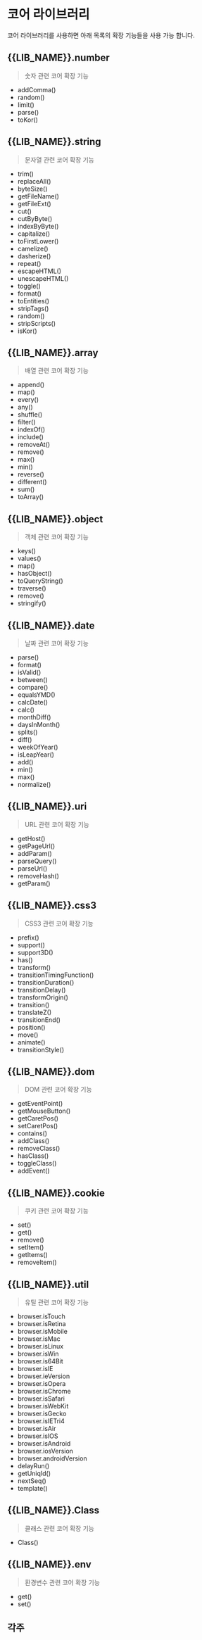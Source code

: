 # 코어 라이브러리
코어 라이브러리를 사용하면 아래 목록의 확장 기능들을 사용 가능 합니다.

## {{LIB_NAME}}.number
> 숫자 관련 코어 확장 기능

- addComma()
- random()
- limit()
- parse()
- toKor()

## {{LIB_NAME}}.string
> 문자열 관련 코어 확장 기능

- trim()
- replaceAll()
- byteSize()
- getFileName()
- getFileExt()
- cut()
- cutByByte()
- indexByByte()
- capitalize()
- toFirstLower()
- camelize()
- dasherize()
- repeat()
- escapeHTML()
- unescapeHTML()
- toggle()
- format()
- toEntities()
- stripTags()
- random()
- stripScripts()
- isKor()

## {{LIB_NAME}}.array
> 배열 관련 코어 확장 기능

- append()
- map()
- every()
- any()
- shuffle()
- filter()
- indexOf()
- include()
- removeAt()
- remove()
- max()
- min()
- reverse()
- different()
- sum()
- toArray()

## {{LIB_NAME}}.object
> 객체 관련 코어 확장 기능

- keys()
- values()
- map()
- hasObject()
- toQueryString()
- traverse()
- remove()
- stringify()

## {{LIB_NAME}}.date
> 날짜 관련 코어 확장 기능

- parse()
- format()
- isValid()
- between()
- compare()
- equalsYMD()
- calcDate()
- calc()
- monthDiff()
- daysInMonth()
- splits()
- diff()
- weekOfYear()
- isLeapYear()
- add()
- min()
- max()
- normalize()

## {{LIB_NAME}}.uri
> URL 관련 코어 확장 기능

- getHost()
- getPageUrl()
- addParam()
- parseQuery()
- parseUrl()
- removeHash()
- getParam()

## {{LIB_NAME}}.css3
> CSS3 관련 코어 확장 기능

- prefix()
- support()
- support3D()
- has()
- transform()
- transitionTimingFunction()
- transitionDuration()
- transitionDelay()
- transformOrigin()
- transition()
- translateZ()
- transitionEnd()
- position()
- move()
- animate()
- transitionStyle()

## {{LIB_NAME}}.dom
> DOM 관련 코어 확장 기능

- getEventPoint()
- getMouseButton()
- getCaretPos()
- setCaretPos()
- contains()
- addClass()
- removeClass()
- hasClass()
- toggleClass()
- addEvent()

## {{LIB_NAME}}.cookie
> 쿠키 관련 코어 확장 기능

- set()
- get()
- remove()
- setItem()
- getItems()
- removeItem()

## {{LIB_NAME}}.util
> 유틸 관련 코어 확장 기능

- browser.isTouch
- browser.isRetina
- browser.isMobile
- browser.isMac
- browser.isLinux
- browser.isWin
- browser.is64Bit
- browser.isIE
- browser.ieVersion
- browser.isOpera
- browser.isChrome
- browser.isSafari
- browser.isWebKit
- browser.isGecko
- browser.isIETri4
- browser.isAir
- browser.isIOS
- browser.isAndroid
- browser.iosVersion
- browser.androidVersion
- delayRun()
- getUniqId()
- nextSeq()
- template()

## {{LIB_NAME}}.Class
> 클래스 관련 코어 확장 기능

- Class()

## {{LIB_NAME}}.env
> 환경변수 관련 코어 확장 기능

- get()
- set()

## 각주
